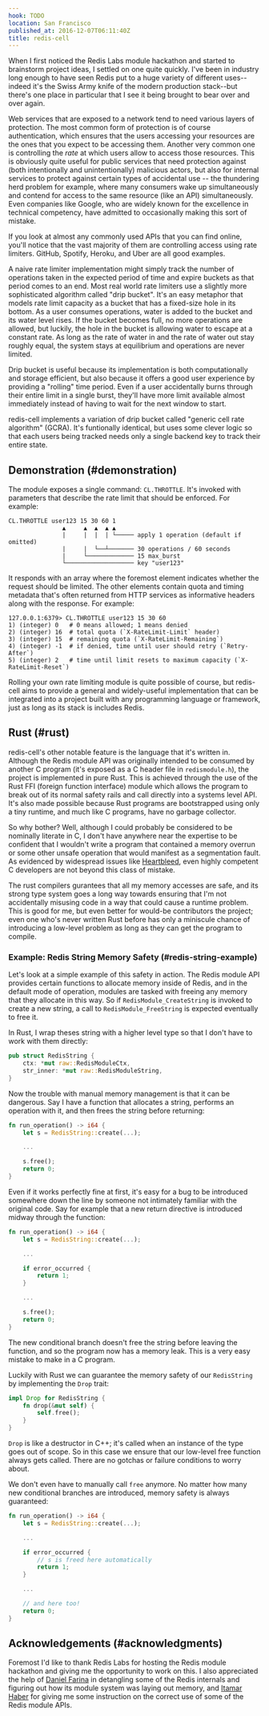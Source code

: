 ```yaml
---
hook: TODO
location: San Francisco
published_at: 2016-12-07T06:11:40Z
title: redis-cell
---
```


When I first noticed the Redis Labs module hackathon and started to brainstorm
project ideas, I settled on one quite quickly. I've been in industry long
enough to have seen Redis put to a huge variety of different uses--indeed it's
the Swiss Army knife of the modern production stack--but there's one place in
particular that I see it being brought to bear over and over again.

Web services that are exposed to a network tend to need various layers of
protection. The most common form of protection is of course authentication,
which ensures that the users accessing your resources are the ones that you
expect to be accessing them. Another very common one is controlling the _rate_
at which users allow to access those resources. This is obviously quite useful
for public services that need protection against (both intentionally and
unintentionally) malicious actors, but also for internal services to protect
against certain types of accidental use -- the thundering herd problem for
example, where many consumers wake up simultaneously and contend for access to
the same resource (like an API) simultaneously. Even companies like Google, who
are widely known for the excellence in technical competency, have admitted to
occasionally making this sort of mistake.

If you look at almost any commonly used APIs that you can find online, you'll
notice that the vast majority of them are controlling access using rate
limiters. GitHub, Spotify, Heroku, and Uber are all good examples.

A naive rate limiter implementation might simply track the number of operations
taken in the expected period of time and expire buckets as that period comes to
an end. Most real world rate limiters use a slightly more sophisticated
algorithm called "drip bucket". It's an easy metaphor that models rate limit
capacity as a bucket that has a fixed-size hole in its bottom. As a user
consumes operations, water is added to the bucket and its water level rises. If
the bucket becomes full, no more operations are allowed, but luckily, the hole
in the bucket is allowing water to escape at a constant rate. As long as the
rate of water in and the rate of water out stay roughly equal, the system stays
at equilibrium and operations are never limited.

Drip bucket is useful because its implementation is both computationally and
storage efficient, but also because it offers a good user experience by
providing a "rolling" time period. Even if a user accidentally burns through
their entire limit in a single burst, they'll have more limit available almost
immediately instead of having to wait for the next window to start.

redis-cell implements a variation of drip bucket called "generic cell rate
algorithm" (GCRA). It's funtionally identical, but uses some clever logic so
that each users being tracked needs only a single backend key to track their
entire state.

## Demonstration (#demonstration)

The module exposes a single command: `CL.THROTTLE`. It's invoked with
parameters that describe the rate limit that should be enforced. For example:

```
CL.THROTTLE user123 15 30 60 1
               ▲     ▲  ▲  ▲ ▲
               |     |  |  | └───── apply 1 operation (default if omitted)
               |     |  └──┴─────── 30 operations / 60 seconds
               |     └───────────── 15 max_burst
               └─────────────────── key "user123"
```

It responds with an array where the foremost element indicates whether the
request should be limited. The other elements contain quota and timing metadata
that's often returned from HTTP services as informative headers along with the
response. For example:

```
127.0.0.1:6379> CL.THROTTLE user123 15 30 60
1) (integer) 0   # 0 means allowed; 1 means denied
2) (integer) 16  # total quota (`X-RateLimit-Limit` header)
3) (integer) 15  # remaining quota (`X-RateLimit-Remaining`)
4) (integer) -1  # if denied, time until user should retry (`Retry-After`)
5) (integer) 2   # time until limit resets to maximum capacity (`X-RateLimit-Reset`)
```

Rolling your own rate limiting module is quite possible of course, but
redis-cell aims to provide a general and widely-useful implementation that can
be integrated into a project built with any programming language or framework,
just as long as its stack is includes Redis.

## Rust (#rust)

redis-cell's other notable feature is the language that it's written in.
Although the Redis module API was originally intended to be consumed by another
C program (it's exposed as a C header file in `redismodule.h`), the project is
implemented in pure Rust. This is achieved through the use of the Rust FFI
(foreign function interface) module which allows the program to break out of
its normal safety rails and call directly into a systems level API. It's also
made possible because Rust programs are bootstrapped using only a tiny runtime,
and much like C programs, have no garbage collector.

So why bother? Well, although I could probably be considered to be nominally
literate in C, I don't have anywhere near the expertise to be confident that I
wouldn't write a program that contained a memory overrun or some other unsafe
operation that would manifest as a segmentation fault. As evidenced by
widespread issues like [Heartbleed][heartbleed], even highly competent C
developers are not beyond this class of mistake.

The rust compilers gurantees that all my memory accesses are safe, and its
strong type system goes a long way towards ensuring that I'm not accidentally
misusing code in a way that could cause a runtime problem. This is good for me,
but even better for would-be contributors the project; even one who's never
written Rust before has only a miniscule chance of introducing a low-level
problem as long as they can get the program to compile.

### Example: Redis String Memory Safety (#redis-string-example)

Let's look at a simple example of this safety in action. The Redis module API
provides certain functions to allocate memory inside of Redis, and in the
default mode of operation, modules are tasked with freeing any memory that
they allocate in this way. So if `RedisModule_CreateString` is invoked to
create a new string, a call to `RedisModule_FreeString` is expected eventually
to free it.

In Rust, I wrap theses string with a higher level type so that I don't have to
work with them directly:

``` rust
pub struct RedisString {
    ctx: *mut raw::RedisModuleCtx,
    str_inner: *mut raw::RedisModuleString,
}
```

Now the trouble with manual memory management is that it can be dangerous. Say
I have a function that allocates a string, performs an operation with it, and
then frees the string before returning:

``` rust
fn run_operation() -> i64 {
    let s = RedisString::create(...);

    ...

    s.free();
    return 0;
}
```

Even if it works perfectly fine at first, it's easy for a bug to be introduced
somewhere down the line by someone not intimately familiar with the original
code. Say for example that a new return directive is introduced midway through
the function:

``` rust
fn run_operation() -> i64 {
    let s = RedisString::create(...);

    ...

    if error_occurred {
        return 1;
    }

    ...

    s.free();
    return 0;
}
```

The new conditional branch doesn't free the string before leaving the function,
and so the program now has a memory leak. This is a very easy mistake to make
in a C program.

Luckily with Rust we can guarantee the memory safety of our `RedisString` by
implementing the `Drop` trait:

``` rust
impl Drop for RedisString {
    fn drop(&mut self) {
        self.free();
    }
}
```

`Drop` is like a destructor in C++; it's called when an instance of the type
goes out of scope. So in this case we ensure that our low-level free function
always gets called. There are no gotchas or failure conditions to worry about.

We don't even have to manually call `free` anymore. No matter how many new
conditional branches are introduced, memory safety is always guaranteed:

``` rust
fn run_operation() -> i64 {
    let s = RedisString::create(...);

    ...

    if error_occurred {
        // s is freed here automatically
        return 1;
    }

    ...

    // and here too!
    return 0;
}
```

## Acknowledgements (#acknowledgments)

Foremost I'd like to thank Redis Labs for hosting the Redis module hackathon
and giving me the opportunity to work on this. I also appreciated the help of
[Daniel Farina][dan] in detangling some of the Redis internals and figuring out
how its module system was laying out memory, and [Itamar Haber][itamar] for
giving me some instruction on the correct use of some of the Redis module APIs.

[dan]: https://twitter.com/danfarina
[heartbleed]: https://en.wikipedia.org/wiki/Heartbleed
[itamar]: https://twitter.com/itamarhaber
